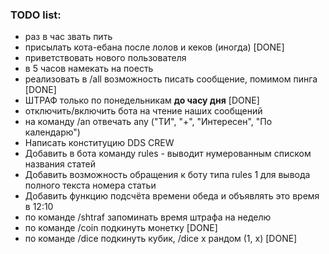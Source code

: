### TODO list:
* раз в час звать пить
* присылать кота-ебана после лолов и кеков (иногда) [DONE]
* приветствовать нового пользователя
* в 5 часов намекать на поесть
* реализовать в /all возможность писать сообщение, помимом пинга [DONE] 
* ШТРАФ только по понедельникам **до часу дня** [DONE] 
* отключить/включить бота на чтение наших сообщений
* на команду /an отвечать any ("ТИ", "+", "Интересен", "По календарю")
* Написать конституцию DDS CREW
* Добавить в бота команду rules - выводит нумерованным списком названия статей
* Добавить возможность обращения к боту типа rules 1 для вывода полного текста номера статьи
* Добавить функцию подсчёта времени обеда и объявлять это время в 12:10
* по команде /shtraf <id> <min> запоминать время штрафа на неделю
* по команде /coin подкинуть монетку [DONE]
* по команде /dice подкинуть кубик, /dice x рандом (1, x) [DONE]
